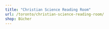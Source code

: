 ```yaml
---
title: "Christian Science Reading Room"
url: /toronto/christian-science-reading-room/
shop: Bücher
---
```


